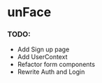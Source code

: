 # unFace

### TODO:

- Add Sign up page
- Add UserContext
- Refactor form components
- Rewrite Auth and Login
